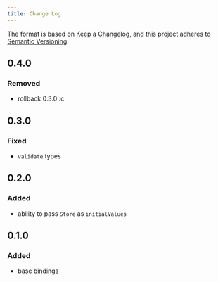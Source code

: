 ```yaml
---
title: Change Log
---
```


The format is based on [Keep a Changelog](https://keepachangelog.com/en/1.0.0/),
and this project adheres to [Semantic Versioning](http://semver.org).

## 0.4.0

### Removed

- rollback 0.3.0 :c

## 0.3.0

### Fixed

- `validate` types 

## 0.2.0

### Added

- ability to pass `Store` as `initialValues`

## 0.1.0

### Added

- base bindings
